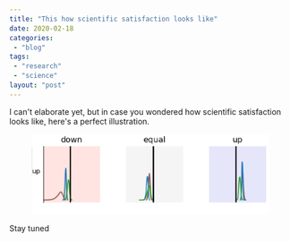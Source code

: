 ```yaml
---
title: "This how scientific satisfaction looks like"
date: 2020-02-18
categories: 
 - "blog"
tags: 
 - "research"
 - "science"
layout: "post"
---
```


<!-- wp:paragraph -->
I can't elaborate yet, but in case you wondered how scientific satisfaction looks like, here's a perfect illustration.


<!-- /wp:paragraph -->

<!-- wp:image {"id":3014,"sizeSlug":"large"} -->
<figure class="wp-block-image size-large"><img src="/assets/img/2020/02/screen-shot-2020-02-18-at-10.04.08.png" class="wp-image-3014"></figure>
<!-- /wp:image -->

<!-- wp:paragraph -->
Stay tuned


<!-- /wp:paragraph -->
